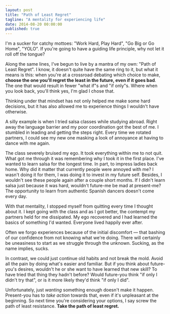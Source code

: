 ```yaml
---
layout: post
title: "Path of Least Regret"
tagline: "A mentality for experiencing life"
date: 2014-08-20 00:00:00
published: true
---
```


I'm a sucker for catchy mottoes: "Work Hard, Play Hard", "Go Big or Go 
Home", "YOLO". If you're going to have a guiding life principle, why not let 
it roll off the tongue?

Along the same lines, I've begun to live by a mantra of my own: "Path of Least 
Regret". I know, it doesn't quite have the same ring to it, but what it means 
is this: when you're at a crossroad debating which choice to make, __choose the 
one you'll regret the least in the future, even if it goes bad__.  The one that 
would result in fewer "what if"s and "if only"s.  Where when you look back, 
you'll think yes, I'm glad I chose that.

Thinking under that mindset has not only helped me make some hard decisions, but 
it has also allowed me to experience things I wouldn't have otherwise.

A silly example is when I tried salsa classes while studying abroad. Right away 
the language barrier and my poor coordination got the best of me. I stumbled in 
leading and getting the steps right. Every time we rotated partners, I could see 
my new one masking a look of annoyance at having to dance with me again.

The class severely bruised my ego. It took everything within me to not quit. 
What got me through it was remembering why I took it in the first place. I've 
wanted to learn salsa for the longest time. In part, to impress ladies back 
home. Why did it matter that currently people were annoyed with me? I wasn't 
doing it for them, I was doing it to invest in my future self. Besides, I 
wouldn't see these people again after a couple short months. If I didn't learn 
salsa just because it was hard, wouldn't future-me be mad at present-me? The 
opportunity to learn from authentic Spanish dancers doesn't come every day.

With that mentality, I stopped myself from quitting every time I thought about 
it. I kept going with the class and as I got better, the contempt my partners 
held for me dissipated. My ego recovered and I had learned the basics of 
something I'd wanted. Everyone lived happily ever after.

Often we forgo experiences because of the initial discomfort — that bashing of 
our confidence from not knowing what we're doing. There will certainly be 
uneasiness to start as we struggle through the unknown. Sucking, as the name 
implies, sucks.

In contrast, we could just continue old habits and not break the mold. Avoid all 
the pain by doing what's easier and familiar. But if you think about 
future-you's desires, wouldn't he or she want to have learned that new skill? To 
have tried that thing they hadn't before? Would future-you think "if only I 
didn't try that", or is it more likely they'd think "if only I did".

Unfortunately, just _wanting_ something enough doesn't make it happen. 
Present-you has to _take action_ towards that, even if it's unpleasant at the 
beginning. So next time you're considering your options, I say screw the path of 
least resistance. __Take the path of least regret.__
